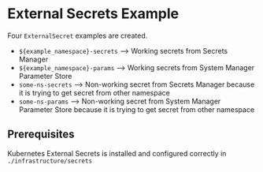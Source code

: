 # External Secrets Example
Four `ExternalSecret` examples are created.
* `${example_namespace}-secrets` --> Working secrets from Secrets Manager
* `${example_namespace}-params` --> Working secrets from System Manager Parameter Store
* `some-ns-secrets` --> Non-working secret from Secrets Manager because it is trying to get secret from other namespace
* `some-ns-params` --> Non-working secret from System Manager Parameter Store because it is trying to get secret from other namespace

## Prerequisites
Kubernetes External Secrets is installed and configured correctly in `./infrastructure/secrets`